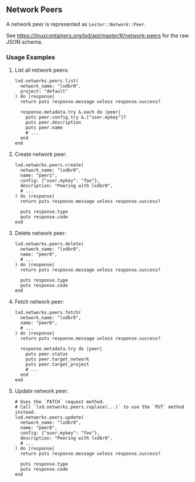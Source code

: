 ## Network Peers

A network peer is represented as `Lester::Network::Peer`.

See <https://linuxcontainers.org/lxd/api/master/#/network-peers> for the raw JSON schema.

### Usage Examples

1. List all network peers:

   ```crystal
   lxd.networks.peers.list(
     network_name: "lxdbr0",
     project: "default"
   ) do |response|
     return puts response.message unless response.success?

     response.metadata.try &.each do |peer|
       puts peer.config.try &.["user.mykey"]?
       puts peer.description
       puts peer.name
       # ...
     end
   end
   ```

1. Create network peer:

   ```crystal
   lxd.networks.peers.create(
     network_name: "lxdbr0",
     name: "peer1",
     config: {"user.mykey": "foo"},
     description: "Peering with lxdbr0",
     # ...
   ) do |response|
     return puts response.message unless response.success?

     puts response.type
     puts response.code
   end
   ```

1. Delete network peer:

   ```crystal
   lxd.networks.peers.delete(
     network_name: "lxdbr0",
     name: "peer0",
     # ...
   ) do |response|
     return puts response.message unless response.success?

     puts response.type
     puts response.code
   end
   ```

1. Fetch network peer:

   ```crystal
   lxd.networks.peers.fetch(
     network_name: "lxdbr0",
     name: "peer0",
     # ...
   ) do |response|
     return puts response.message unless response.success?

     response.metadata.try do |peer|
       puts peer.status
       puts peer.target_network
       puts peer.target_project
       # ...
     end
   end
   ```

1. Update network peer:

   ```crystal
   # Uses the `PATCH` request method.
   # Call `lxd.networks.peers.replace(...)` to use the `PUT` method instead.
   lxd.networks.peers.update(
     network_name: "lxdbr0",
     name: "peer0",
     config: {"user.mykey": "foo"},
     description: "Peering with lxdbr0",
     # ...
   ) do |response|
     return puts response.message unless response.success?

     puts response.type
     puts response.code
   end
   ```
